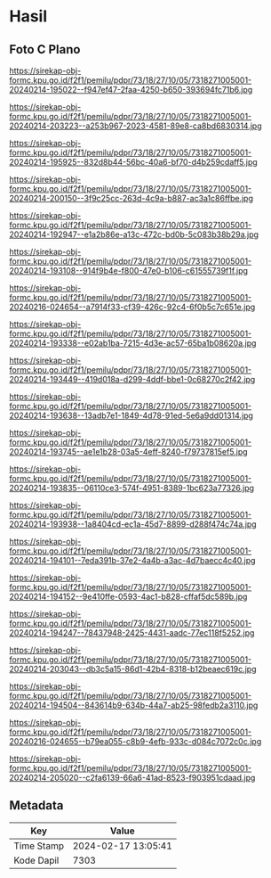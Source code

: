 # Hasil

## Foto C Plano

https://sirekap-obj-formc.kpu.go.id/f2f1/pemilu/pdpr/73/18/27/10/05/7318271005001-20240214-195022--f947ef47-2faa-4250-b650-393694fc71b6.jpg

https://sirekap-obj-formc.kpu.go.id/f2f1/pemilu/pdpr/73/18/27/10/05/7318271005001-20240214-203223--a253b967-2023-4581-89e8-ca8bd6830314.jpg

https://sirekap-obj-formc.kpu.go.id/f2f1/pemilu/pdpr/73/18/27/10/05/7318271005001-20240214-195925--832d8b44-56bc-40a6-bf70-d4b259cdaff5.jpg

https://sirekap-obj-formc.kpu.go.id/f2f1/pemilu/pdpr/73/18/27/10/05/7318271005001-20240214-200150--3f9c25cc-263d-4c9a-b887-ac3a1c86ffbe.jpg

https://sirekap-obj-formc.kpu.go.id/f2f1/pemilu/pdpr/73/18/27/10/05/7318271005001-20240214-192947--e1a2b86e-a13c-472c-bd0b-5c083b38b29a.jpg

https://sirekap-obj-formc.kpu.go.id/f2f1/pemilu/pdpr/73/18/27/10/05/7318271005001-20240214-193108--914f9b4e-f800-47e0-b106-c61555739f1f.jpg

https://sirekap-obj-formc.kpu.go.id/f2f1/pemilu/pdpr/73/18/27/10/05/7318271005001-20240216-024654--a7914f33-cf39-426c-92c4-6f0b5c7c651e.jpg

https://sirekap-obj-formc.kpu.go.id/f2f1/pemilu/pdpr/73/18/27/10/05/7318271005001-20240214-193338--e02ab1ba-7215-4d3e-ac57-65ba1b08620a.jpg

https://sirekap-obj-formc.kpu.go.id/f2f1/pemilu/pdpr/73/18/27/10/05/7318271005001-20240214-193449--419d018a-d299-4ddf-bbe1-0c68270c2f42.jpg

https://sirekap-obj-formc.kpu.go.id/f2f1/pemilu/pdpr/73/18/27/10/05/7318271005001-20240214-193638--13adb7e1-1849-4d78-91ed-5e6a9dd01314.jpg

https://sirekap-obj-formc.kpu.go.id/f2f1/pemilu/pdpr/73/18/27/10/05/7318271005001-20240214-193745--ae1e1b28-03a5-4eff-8240-f79737815ef5.jpg

https://sirekap-obj-formc.kpu.go.id/f2f1/pemilu/pdpr/73/18/27/10/05/7318271005001-20240214-193835--06110ce3-574f-4951-8389-1bc623a77326.jpg

https://sirekap-obj-formc.kpu.go.id/f2f1/pemilu/pdpr/73/18/27/10/05/7318271005001-20240214-193938--1a8404cd-ec1a-45d7-8899-d288f474c74a.jpg

https://sirekap-obj-formc.kpu.go.id/f2f1/pemilu/pdpr/73/18/27/10/05/7318271005001-20240214-194101--7eda391b-37e2-4a4b-a3ac-4d7baecc4c40.jpg

https://sirekap-obj-formc.kpu.go.id/f2f1/pemilu/pdpr/73/18/27/10/05/7318271005001-20240214-194152--9e410ffe-0593-4ac1-b828-cffaf5dc589b.jpg

https://sirekap-obj-formc.kpu.go.id/f2f1/pemilu/pdpr/73/18/27/10/05/7318271005001-20240214-194247--78437948-2425-4431-aadc-77ec118f5252.jpg

https://sirekap-obj-formc.kpu.go.id/f2f1/pemilu/pdpr/73/18/27/10/05/7318271005001-20240214-203043--db3c5a15-86d1-42b4-8318-b12beaec619c.jpg

https://sirekap-obj-formc.kpu.go.id/f2f1/pemilu/pdpr/73/18/27/10/05/7318271005001-20240214-194504--843614b9-634b-44a7-ab25-98fedb2a3110.jpg

https://sirekap-obj-formc.kpu.go.id/f2f1/pemilu/pdpr/73/18/27/10/05/7318271005001-20240216-024655--b79ea055-c8b9-4efb-933c-d084c7072c0c.jpg

https://sirekap-obj-formc.kpu.go.id/f2f1/pemilu/pdpr/73/18/27/10/05/7318271005001-20240214-205020--c2fa6139-66a6-41ad-8523-f903951cdaad.jpg


## Metadata

| Key        | Value               |
| ---------- | ------------------- |
| Time Stamp | 2024-02-17 13:05:41 |
| Kode Dapil | 7303                |



